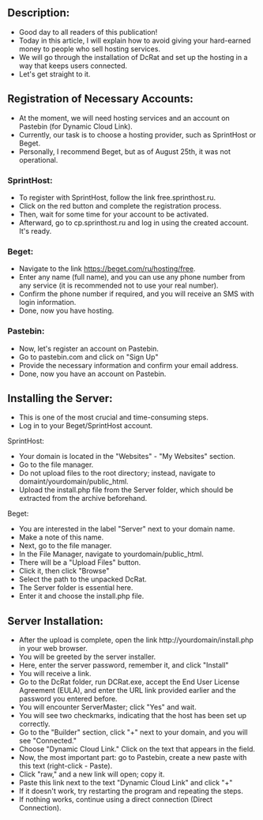 ## Description:

- Good day to all readers of this publication!
- Today in this article, I will explain how to avoid giving your hard-earned money to people who sell hosting services.
- We will go through the installation of DcRat and set up the hosting in a way that keeps users connected.
- Let's get straight to it.

## Registration of Necessary Accounts:

- At the moment, we will need hosting services and an account on Pastebin (for Dynamic Cloud Link).
- Currently, our task is to choose a hosting provider, such as SprintHost or Beget.
- Personally, I recommend Beget, but as of August 25th, it was not operational.

### SprintHost:

- To register with SprintHost, follow the link free.sprinthost.ru.
- Click on the red button and complete the registration process.
- Then, wait for some time for your account to be activated.
- Afterward, go to cp.sprinthost.ru and log in using the created account. It's ready.

### Beget:

- Navigate to the link https://beget.com/ru/hosting/free.
- Enter any name (full name), and you can use any phone number from any service (it is recommended not to use your real number).
- Confirm the phone number if required, and you will receive an SMS with login information.
- Done, now you have hosting.

### Pastebin:

- Now, let's register an account on Pastebin.
- Go to pastebin.com and click on "Sign Up"
- Provide the necessary information and confirm your email address.
- Done, now you have an account on Pastebin.

## Installing the Server:

- This is one of the most crucial and time-consuming steps.
- Log in to your Beget/SprintHost account.

SprintHost:

- Your domain is located in the "Websites" - "My Websites" section.
- Go to the file manager.
- Do not upload files to the root directory; instead, navigate to domaint/yourdomain/public_html.
- Upload the install.php file from the Server folder, which should be extracted from the archive beforehand.

Beget:

- You are interested in the label "Server" next to your domain name.
- Make a note of this name.
- Next, go to the file manager.
- In the File Manager, navigate to yourdomain/public_html.
- There will be a "Upload Files" button.
- Click it, then click "Browse"
- Select the path to the unpacked DcRat.
- The Server folder is essential here.
- Enter it and choose the install.php file.

## Server Installation:

- After the upload is complete, open the link http://yourdomain/install.php in your web browser.
- You will be greeted by the server installer.
- Here, enter the server password, remember it, and click "Install"
- You will receive a link.
- Go to the DcRat folder, run DCRat.exe, accept the End User License Agreement (EULA), and enter the URL link provided earlier and the password you entered before.
- You will encounter ServerMaster; click "Yes" and wait.
- You will see two checkmarks, indicating that the host has been set up correctly.
- Go to the "Builder" section, click "+" next to your domain, and you will see "Connected."
- Choose "Dynamic Cloud Link." Click on the text that appears in the field.
- Now, the most important part: go to Pastebin, create a new paste with this text (right-click - Paste).
- Click "raw," and a new link will open; copy it.
- Paste this link next to the text "Dynamic Cloud Link" and click "+"
- If it doesn't work, try restarting the program and repeating the steps.
- If nothing works, continue using a direct connection (Direct Connection).

